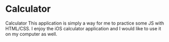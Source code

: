 # Calculator
Calculator
This application is simply a way for me to practice some JS with HTML/CSS. I enjoy the iOS calculator application
and I would like to use it on my computer as well.
